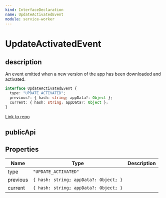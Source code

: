 ```yaml
---
kind: InterfaceDeclaration
name: UpdateActivatedEvent
module: service-worker
---
```


# UpdateActivatedEvent

## description

An event emitted when a new version of the app has been downloaded and activated.

```ts
interface UpdateActivatedEvent {
  type: "UPDATE_ACTIVATED";
  previous?: { hash: string; appData?: Object };
  current: { hash: string; appData?: Object };
}
```

[Link to repo](https://github.com/timdeschryver/angular/blob/master/packages/service-worker/src/low_level.ts#L30-L34)

## publicApi

## Properties

| Name     | Type                                  | Description |
| -------- | ------------------------------------- | ----------- |
| type     | `"UPDATE_ACTIVATED"`                  |             |
| previous | `{ hash: string; appData?: Object; }` |             |
| current  | `{ hash: string; appData?: Object; }` |             |
